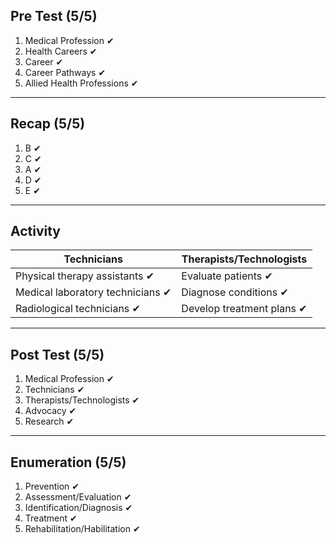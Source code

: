 ## Pre Test (5/5)
1) Medical Profession  ✔
2) Health Careers  ✔
3) Career  ✔
4) Career Pathways  ✔
5) Allied Health Professions  ✔
___
## Recap (5/5)
1) B  ✔
2) C  ✔
3) A  ✔
4) D  ✔
5) E  ✔
___
## Activity
Technicians | Therapists/Technologists
-----|-----
Physical therapy assistants  ✔|Evaluate patients  ✔
Medical laboratory technicians  ✔|Diagnose conditions  ✔
Radiological technicians  ✔|Develop treatment plans  ✔
___
## Post Test (5/5)
1) Medical Profession  ✔
2) Technicians  ✔
3) Therapists/Technologists  ✔
4) Advocacy  ✔
5) Research  ✔
___
## Enumeration (5/5)
1) Prevention  ✔
2) Assessment/Evaluation  ✔
3) Identification/Diagnosis  ✔
4) Treatment  ✔
5) Rehabilitation/Habilitation  ✔